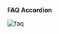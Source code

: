 <strong> FAQ Accordion </strong> <br>

![faq](https://user-images.githubusercontent.com/73228549/184940324-d5d7f4f1-1e22-4fab-99e5-8527a8b114aa.gif)
